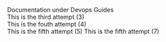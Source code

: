 Documentation under Devops Guides  
This is the third attempt (3)  
This is the fouth attempt (4)  
This is the fifth attempt (5)
This is the fifth attempt (7)